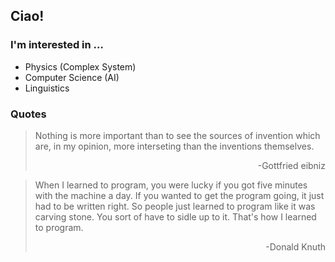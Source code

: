 ## Ciao!
### I'm interested in ...
- Physics (Complex System)
- Computer Science (AI)
- Linguistics

### Quotes
> Nothing is more important than to see the sources of invention which are, in my opinion, more interseting than the inventions themselves. <p align="right">-Gottfried eibniz</p>

>When I learned to program, you were lucky if you got five minutes with the machine a day. If you wanted to get the program going, it just had to be written right. So people just learned to program like it was carving stone. You sort of have to sidle up to it. That's how I learned to program. <p align="right">-Donald Knuth</p>

<!--
**lonelyhero77/lonelyhero77** is a ✨ _special_ ✨ repository because its `README.md` (this file) appears on your GitHub profile.

Here are some ideas to get you started:

- 🔭 I’m currently working on ...
- 🌱 I’m currently learning ...
- 👯 I’m looking to collaborate on ...
- 🤔 I’m looking for help with ...
- 💬 Ask me about ...
- 📫 How to reach me: ...
- 😄 Pronouns: ...
- ⚡ Fun fact: ...
-->
